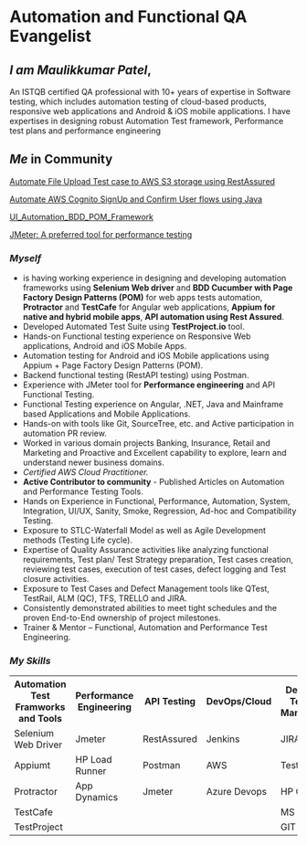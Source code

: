 # Automation and Functional QA Evangelist

## <em>I am Maulikkumar Patel</em>,
An ISTQB certified QA professional with 10+ years of expertise in Software testing, which includes automation testing of cloud-based products, responsive web applications and Android & iOS mobile applications. I have expertises in designing robust Automation Test framework, Performance test plans and performance engineering

## <em>Me</em> in Community
<a href="https://eliminatormp.medium.com/automate-file-upload-test-case-to-aws-s3-storage-using-restassured-c18e718eaf42">Automate File Upload Test case to AWS S3 storage using RestAssured</a>

<a href="https://eliminatormp.medium.com/automate-aws-cognito-signup-and-confirm-user-flows-using-java-4ff1996fa059">Automate AWS Cognito SignUp and Confirm User flows using Java</a>

<a href="https://github.com/maulikpatel890/UI_Automation_BDD_POM_Framework">UI_Automation_BDD_POM_Framework</a>

<a href="https://www.embeddedcomputing.com/technology/debug-and-test/jmeter-a-preferred-tool-for-performance-testing">JMeter: A preferred tool for performance testing</a>

### <em>Myself</em>

<ul>
  <li>is having working experience in designing and developing automation frameworks using <strong>Selenium Web driver</strong> and <strong>BDD Cucumber with Page Factory Design Patterns (POM)</strong> for web apps tests automation, <strong>Protractor</strong> and <strong>TestCafe</strong> for Angular web applications, <strong>Appium for native and hybrid mobile apps</strong>, <strong>API automation using Rest Assured</strong>.</li>
  <li>Developed Automated Test Suite using <strong>TestProject.io</strong> tool.</li>
  <li>Hands-on Functional testing experience on Responsive Web applications, Android and iOS Mobile Apps.</li>
  <li>Automation testing for Android and iOS Mobile applications using Appium + Page Factory Design Patterns (POM).</li>
  <li>Backend functional testing (RestAPI testing) using Postman.</li>
  <li>Experience with JMeter tool for <strong>Performance engineering</strong> and API Functional Testing.</li>
  <li>Functional Testing experience on Angular, .NET, Java and Mainframe based Applications and Mobile Applications.</li>
  <li>Hands-on with tools like Git, SourceTree, etc. and Active participation in automation PR review.</li>
  <li>Worked in various domain projects Banking, Insurance, Retail and Marketing and Proactive and Excellent capability to explore, learn and understand newer business domains.</li>
  <li><em>Certified AWS Cloud Practitioner.</em></li>
  <li><strong>Active Contributor to community</strong> - Published Articles on Automation and Performance Testing Tools.</li>
  <li>Hands on Experience in Functional, Performance, Automation, System, Integration, UI/UX, Sanity, Smoke, Regression, Ad-hoc and Compatibility Testing.</li>
  <li>Exposure to STLC-Waterfall Model as well as Agile Development methods (Testing Life cycle).</li>
  <li>Expertise of Quality Assurance activities like analyzing functional requirements, Test plan/ Test Strategy preparation, Test cases creation, reviewing test cases, execution of test cases, defect logging and Test closure activities.</li>
  <li>Exposure to Test Cases and Defect Management tools like QTest, TestRail, ALM (QC), TFS, TRELLO and JIRA.</li>
  <li>Consistently demonstrated abilities to meet tight schedules and the proven End-to-End ownership of project milestones.</li>
  <li>Trainer & Mentor – Functional, Automation and Performance Test Engineering.</li>
</ul>

### <em>My Skills</em>

<table>
  <tr>
    <th>Automation Test Framworks and Tools</th>
    <th>Performance Engineering</th>
    <th>API Testing</th>
    <th>DevOps/Cloud</th>
    <th>Defect and Testcase Management</th>
  </tr>
  <tr>
    <td>Selenium Web Driver</td>
    <td>Jmeter</td>
    <td>RestAssured</td>
    <td>Jenkins</td>
    <td>JIRA</td>
  </tr>
  <tr>
    <td>Appiumt</td>
    <td>HP Load Runner</td>
    <td>Postman</td>
    <td>AWS</td>
    <td>Testrail</td>
  </tr>
  <tr>
    <td>Protractor</td>
    <td>App Dynamics</td>
    <td>Jmeter</td>
    <td>Azure Devops</td>
    <td>HP QC/ALM</td>
  </tr>
   <tr>
    <td>TestCafe</td>
    <td></td>
    <td></td>
    <td></td>
    <td>MS TFS</td>
  </tr>
  <tr>
    <td>TestProject</td>
    <td></td>
    <td></td>
    <td></td>
    <td>GIT</td>
  </tr>
</table>

